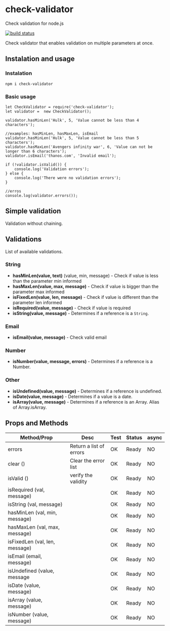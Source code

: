 # check-validator
Check validation for node.js

[![build status][travis-image]][travis-url]

Check validator that enables validation on multiple parameters at once.

## Instalation and usage

### Instalation

```
npm i check-validator
```

### Basic usage

```
let CheckValidator = require('check-validator');
let validator =  new CheckValidator();

validator.hasMinLen('Hulk', 5, 'Value cannot be less than 4 characters');

//examples: hasMinLen, hasMaxLen, isEmail
validator.hasMinLen('Hulk', 5, 'Value cannot be less than 5 characters');
validator.hasMaxLen('Avengers infinity war', 6, 'Value can not be longer than 6 characters');
validator.isEmail('thanos.com', 'Invalid email');

if (!validator.isValid()) {
	console.log('Validation errors');
} else {
	console.log('There were no validation errors');
}

//erros
console.log(validator.errors());
```
## Simple validation

Validation without chaining.

## Validations

List of available validations.

### String

- **hasMinLen(value, text)** (value, min, message) - Check if value is less than the parameter min informed
- **hasMaxLen(value, max, message)** - Check if value is bigger than the parameter max informed
- **isFixedLen(value, len, message)** - Check if value is different than the parameter len informed
- **isRequired(value, message)** - Check if value is required
- **isString(value, message)** - Determines if a reference is a `String`.

### Email

- **isEmail(value, message)** - Check valid email

### Number

- **isNumber(value, message, errors)** - Determines if a reference is a Number.

### Other

- **isUndefined(value, message)** - Determines if a reference is undefined.
- **isDate(value, message)** - Determines if a value is a date.
- **isArray(value, message)** - Determines if a reference is an Array. Alias of Array.isArray.


## Props and Methods

| Method/Prop | Desc | Test | Status | async |
|---|---|---|---|---|
| errors | Return a list of errors | OK | Ready | NO |
| clear () | Clear the error list | OK | Ready | NO |
| isValid () | verify the validity | OK | Ready | NO |
| isRequired (val, message) |  | OK | Ready | NO |
| isString (val, message) |  | OK | Ready | NO |
| hasMinLen (val, min, message) |   | OK | Ready  | NO |
| hasMaxLen (val, max, message) |   | OK | Ready | NO |
| isFixedLen (val, len, message) |   | OK | Ready  | NO |
| isEmail (email, message) |   | OK |  Ready | NO |
| isUndefined (value, message |   | OK |  Ready | NO |
| isDate (value, message) |   | OK |  Ready | NO |
| isArray (value, message) |   | OK |  Ready | NO |
| isNumber (value, message) |   | OK |  Ready | NO |

[npm-image]: https://img.shields.io/npm/v/password-validator.svg?style=flat-square
[npm-url]: https://www.npmjs.com/package/check-validator
[travis-image]:https://img.shields.io/travis/tarunbatra/password-validator.svg?style=flat-square
[travis-url]:https://travis-ci.org/tarunbatra/check-validator
